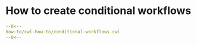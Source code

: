 # How to create conditional workflows

```yaml
--8<--
how-to/cwl-how-to/conditional-workflows.cwl
--8<--
```